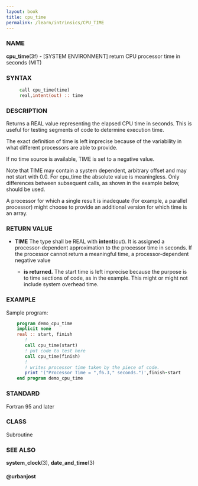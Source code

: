```yaml
---
layout: book
title: cpu_time
permalink: /learn/intrinsics/CPU_TIME
---
```

### NAME

**cpu\_time**(3f) - \[SYSTEM ENVIRONMENT\] return CPU processor time in seconds
(MIT)

### SYNTAX


```fortran
     call cpu_time(time)
     real,intent(out) :: time
```

### DESCRIPTION

Returns a REAL value representing the elapsed CPU time in seconds. This
is useful for testing segments of code to determine execution time.

The exact definition of time is left imprecise because of the
variability in what different processors are able to provide.

If no time source is available, TIME is set to a negative value.

Note that TIME may contain a system dependent, arbitrary offset and may
not start with 0.0. For cpu\_time the absolute value is meaningless.
Only differences between subsequent calls, as shown in the example
below, should be used.

A processor for which a single result is inadequate (for example, a
parallel processor) might choose to provide an additional version for
which time is an array.

### RETURN VALUE

  - **TIME**
    The type shall be REAL with **intent**(out). It is assigned a
    processor-dependent approximation to the processor time in seconds.
    If the processor cannot return a meaningful time, a
    processor-dependent negative value

      - **is returned.**
        The start time is left imprecise because the purpose is to time
        sections of code, as in the example. This might or might not
        include system overhead time.

### EXAMPLE

Sample program:

```fortran
    program demo_cpu_time
    implicit none
    real :: start, finish
       !
       call cpu_time(start)
       ! put code to test here
       call cpu_time(finish)
       !
       ! writes processor time taken by the piece of code.
       print '("Processor Time = ",f6.3," seconds.")',finish-start
    end program demo_cpu_time
```

### STANDARD

Fortran 95 and later

### CLASS

Subroutine

### SEE ALSO

**system\_clock**(3), **date\_and\_time**(3)

#### @urbanjost

